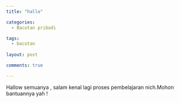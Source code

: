 ```yaml
---
title: "hallo"

categories:
  - Bacotan pribadi

tags:
  - bacotan
  
layout: post

comments: true

---
```


Hallow semuanya , salam kenal lagi proses pembelajaran nich.Mohon bantuannya yah !
